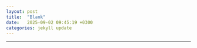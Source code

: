 ```yaml
---
layout: post
title:  "Blank"
date:   2025-09-02 09:45:19 +0300
categories: jekyll update
---
```


---
